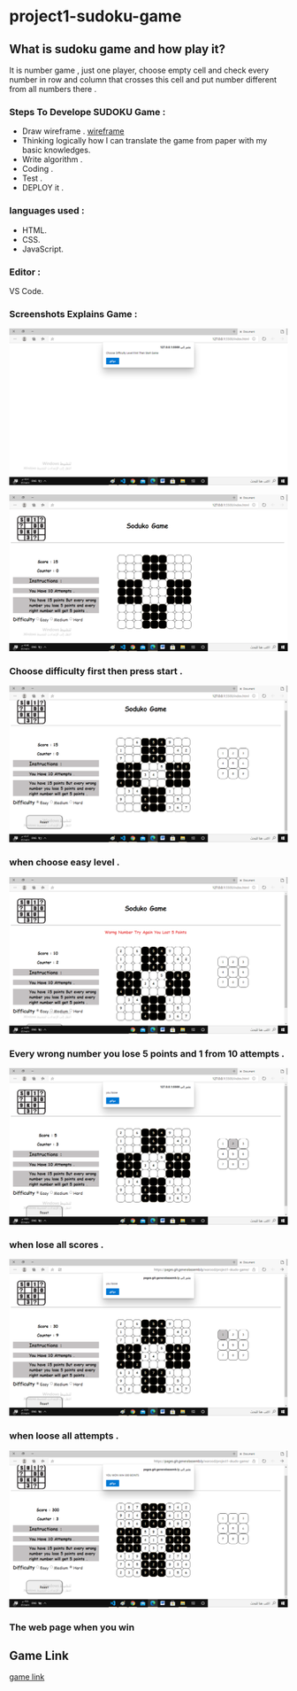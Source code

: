 # project1-sudoku-game

## What is sudoku game and how play it?

It is number game , just one player, choose empty cell and check every number in row and column that crosses this cell and put number different from all numbers there .

### Steps To Develope SUDOKU Game :

* Draw wireframe . [wireframe](https://git.generalassemb.ly/warood/project1-skudo-game/blob/master/screenshot/image0%20(1).jpeg)
* Thinking logically how I can translate the game from paper with my basic knowledges.
* Write algorithm .
* Coding .
* Test .
* DEPLOY it .

### languages used :
* HTML.
* CSS.
* JavaScript.

### Editor :
VS Code.

### Screenshots Explains Game :

![home page](screenshot/first-page.png)

![home page](screenshot/second-page.png)
### Choose difficulty first then press start .

![home page](screenshot/third-page-easy-level.png)
### when choose easy level .

![home page](screenshot/every-wrong-number.png)
### Every wrong number you lose 5 points and 1 from 10 attempts .

![home page](screenshot/when-lose-all-score.png)
### when lose all scores .

![home page](screenshot/when-loose-all-attempts.png)
### when loose all attempts .

![home page](screenshot/win-message-with-points.png)
### The web page when you win


## Game Link
[game link](https://pages.git.generalassemb.ly/warood/project1-skudo-game/)
